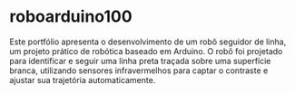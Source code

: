 # roboarduino100
Este portfólio apresenta o desenvolvimento de um robô seguidor de linha, um projeto prático de robótica baseado em Arduino. O robô foi projetado para identificar e seguir uma linha preta traçada sobre uma superfície branca, utilizando sensores infravermelhos para captar o contraste e ajustar sua trajetória automaticamente.
